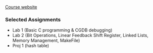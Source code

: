 [Course website](https://inst.eecs.berkeley.edu/~cs61c/su20/)

### Selected Assignments
- Lab 1 (Basic C programming & CGDB debugging)
- Lab 2 (Bit Operations, Linear Feedback Shift Register, Linked Lists, Memory Management, MakeFile)
- Proj 1 (hash table)
